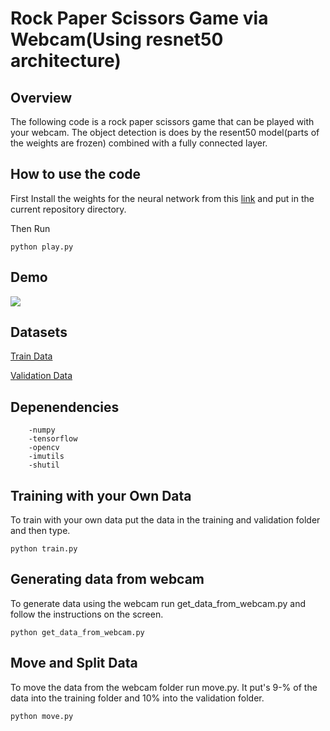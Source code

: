 # Rock Paper Scissors Game via Webcam(Using resnet50 architecture)

## Overview
The following code is a rock paper scissors game that can be played with your webcam. The object detection is does by the resent50 model(parts of the weights are frozen) combined with a fully connected layer.

## How to use the code

First Install the weights for the neural network from this [link](https://drive.google.com/file/d/1jk7SzT4poHpG8FY3TTdqasLeMFSfvmOg/view?usp=sharing) and put in the current repository directory.

Then Run

```
python play.py
```

## Demo
![](https://github.com/jvkamnani/Rock_Paper_Scissor/blob/main/demo/RPS_demo.gif)

## Datasets
[Train Data](https://drive.google.com/drive/folders/17JB4yHeC2_Vw37QUarwfMlXcVte4w143?usp=sharing)

[Validation Data](https://drive.google.com/drive/folders/1l_6quvVydbhYL7sr8LdWz27BwHOhsdry?usp=sharing)

## Depenendencies
```
    -numpy
    -tensorflow
    -opencv
    -imutils
    -shutil
```
## Training with your Own Data

To train with your own data put the data in the training and validation folder and then type.
```
python train.py
```

## Generating data from webcam
To generate data using the webcam run get_data_from_webcam.py and follow the instructions on the screen.
```
python get_data_from_webcam.py
```

## Move and Split Data
To move the data from the webcam folder run move.py. It put's 9-% of the data into the training folder and 10% into the validation folder.

```
python move.py
```
